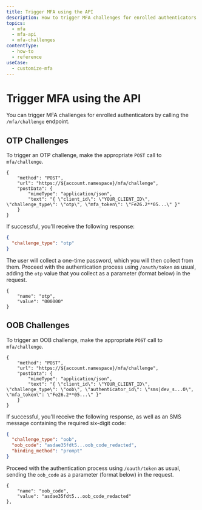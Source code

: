 ```yaml
---
title: Trigger MFA using the API
description: How to trigger MFA challenges for enrolled authenticators using the MFA API
topics:
  - mfa
  - mfa-api
  - mfa-challenges
contentType:
  - how-to
  - reference
useCase:
  - customize-mfa
---
```

# Trigger MFA using the API

You can trigger MFA challenges for enrolled authenticators by calling the `/mfa/challenge` endpoint.

## OTP Challenges

To trigger an OTP challenge, make the appropriate `POST` call to `mfa/challenge`.

```har
{
	"method": "POST",
	"url": "https://${account.namespace}/mfa/challenge",
	"postData": {
		"mimeType": "application/json",
		"text": "{ \"client_id\": \"YOUR_CLIENT_ID\", \"challenge_type\": \"otp\", \"mfa_token\": \"Fe26.2**05...\" }"
	}
}
```

If successful, you'll receive the following response: 

```json
{
  "challenge_type": "otp"
}
```

The user will collect a one-time password, which you will then collect from them. Proceed with the authentication process using `/oauth/token` as usual, adding the `otp` value that you collect as a parameter (format below) in the request.

```har
{
	"name": "otp",
	"value": "000000"
}
```

## OOB Challenges

To trigger an OOB challenge, make the appropriate `POST` call to `mfa/challenge`.

```har
{
	"method": "POST",
	"url": "https://${account.namespace}/mfa/challenge",
	"postData": {
		"mimeType": "application/json",
		"text": "{ \"client_id\": \"YOUR_CLIENT_ID\", \"challenge_type\": \"oob\", \"authenticator_id\": \"sms|dev_s...O\", \"mfa_token\": \"Fe26.2**05...\" }"
	}
}
```

If successful, you'll receive the following response, as well as an SMS message containing the required six-digit code:

```json
{
  "challenge_type": "oob",
  "oob_code": "asdae35fdt5...oob_code_redacted",
  "binding_method": "prompt"
}
```

Proceed with the authentication process using `/oauth/token` as usual, sending the `oob_code` as a parameter (format below) in the request.

```har
{
	"name": "oob_code",
	"value": "asdae35fdt5...oob_code_redacted"
},
```

